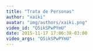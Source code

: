 ```yaml
---
title: "Trata de Personas"
author: "xaiki"
avatar: "img/authors/xaiki.png"
video_id: "Q5ikSPwPYmU"
date: 2015-11-17 17:06:38-03:00
video_args: "Q5ikSPwPYmU"
---
```

